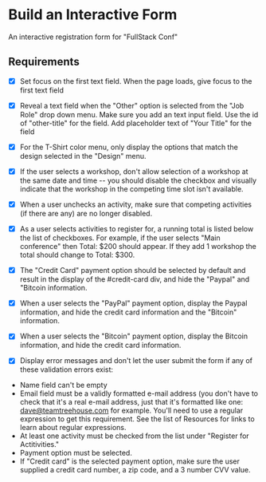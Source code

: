 Build an Interactive Form
================================
An interactive registration form for "FullStack Conf"

## Requirements

- [X] Set focus on the first text field. When the page loads, give focus to the first text field

- [X] Reveal a text field when the "Other" option is selected from the "Job Role" drop down menu. Make sure you add an text input field. Use the id of "other-title" for the field. Add placeholder text of "Your Title" for the field

- [X] For the T-Shirt color menu, only display the options that match the design selected in the "Design" menu.

- [X] If the user selects a workshop, don't allow selection of a workshop at the same date and time -- you should disable the checkbox and visually indicate that the workshop in the competing time slot isn't available.

- [X] When a user unchecks an activity, make sure that competing activities (if there are any) are no longer disabled.

- [X] As a user selects activities to register for, a running total is listed below the list of checkboxes. For example, if the user selects "Main conference" then Total: $200 should appear. If they add 1 workshop the total should change to Total: $300.

- [X] The "Credit Card" payment option should be selected by default and result in the display of the #credit-card div, and hide the "Paypal" and "Bitcoin information.

- [X] When a user selects the "PayPal" payment option, display the Paypal information, and hide the credit card information and the "Bitcoin" information.

- [X] When a user selects the "Bitcoin" payment option, display the Bitcoin information, and hide the credit card information.

- [X] Display error messages and don't let the user submit the form if any of these validation errors exist:
- Name field can't be empty
- Email field must be a validly formatted e-mail address (you don't have to check that it's a real e-mail address, just that it's formatted like one: dave@teamtreehouse.com for example. You'll need to use a regular expression to get this requirement. See the list of Resources for links to learn about regular expressions.
- At least one activity must be checked from the list under "Register for Actitivities."
- Payment option must be selected.
- If "Credit card" is the selected payment option, make sure the user supplied a credit card number, a zip code, and a 3 number CVV value.
